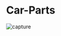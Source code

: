 # Car-Parts
![capture](https://user-images.githubusercontent.com/34943428/44622557-b9249080-a888-11e8-8cc5-c7576e7801e3.PNG)
